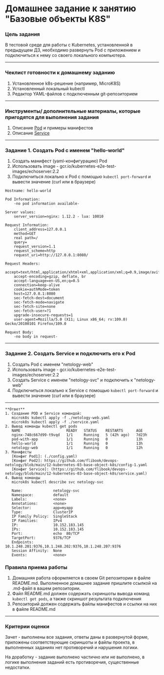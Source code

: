 # Домашнее задание к занятию "Базовые объекты K8S"

### Цель задания

В тестовой среде для работы с Kubernetes, установленной в предыдущем ДЗ, необходимо развернуть Pod с приложением и подключиться к нему со своего локального компьютера. 

------

### Чеклист готовности к домашнему заданию

1. Установленное k8s-решение (например, MicroK8S)
2. Установленный локальный kubectl
3. Редактор YAML-файлов с подключенным git-репозиторием

------

### Инструменты/ дополнительные материалы, которые пригодятся для выполнения задания

1. Описание [Pod](https://kubernetes.io/docs/concepts/workloads/pods/) и примеры манифестов
2. Описание [Service](https://kubernetes.io/docs/concepts/services-networking/service/)

------

### Задание 1. Создать Pod с именем "hello-world"

1. Создать манифест (yaml-конфигурацию) Pod
2. Использовать image - gcr.io/kubernetes-e2e-test-images/echoserver:2.2
3. Подключиться локально к Pod с помощью `kubectl port-forward` и вывести значение (curl или в браузере)
```
Hostname: hello-world

Pod Information:
	-no pod information available-

Server values:
	server_version=nginx: 1.12.2 - lua: 10010

Request Information:
	client_address=127.0.0.1
	method=GET
	real path=/
	query=
	request_version=1.1
	request_scheme=http
	request_uri=http://127.0.0.1:8080/

Request Headers:
	accept=text/html,application/xhtml+xml,application/xml;q=0.9,image/avif,image/webp,*/*;q=0.8  
	accept-encoding=gzip, deflate, br  
	accept-language=en-US,en;q=0.5  
	connection=keep-alive  
	cookie=authMode=token  
	host=127.0.0.1:8080  
	sec-fetch-dest=document  
	sec-fetch-mode=navigate  
	sec-fetch-site=none  
	sec-fetch-user=?1  
	upgrade-insecure-requests=1  
	user-agent=Mozilla/5.0 (X11; Linux x86_64; rv:109.0) Gecko/20100101 Firefox/109.0  

Request Body:
	-no body in request-
```
------

### Задание 2. Создать Service и подключить его к Pod

1. Создать Pod с именем "netology-web"
2. Использовать image - gcr.io/kubernetes-e2e-test-images/echoserver:2.2
3. Создать Service с именем "netology-svc" и подключить к "netology-web"
4. Подключиться локально к Service с помощью `kubectl port-forward` и вывести значение (curl или в браузере)

------
```
**Ответ**
1. Создание POD и Service командой:
   microk8s kubectl apply -f ./netology-web.yaml
   microk8s kubectl apply -f ./service.yaml
2. Вывод команды kubectl get pods
   NAME                     READY   STATUS    RESTARTS      AGE
   nginx-748c667d99-t9vqd   1/1     Running   5 (42h ago)   7d23h
   pod-with-app             1/1     Running   0             13h
   hello-world              1/1     Running   0             13h
   netology-web             1/1     Running   0             12h
3. Манифесты  
   [Конфиг Pod1]: (./config.yaml)
   [Конфиг Pod2]: https://github.com/flibook/devops-netology/blob/main/12-kubernetes-03-base-object-k8s/config-1.yaml
   [Конфиг Service]: (https://github.com/flibook/devops-netology/blob/main/12-kubernetes-03-base-object-k8s/service.yaml)
4. Вывод команды 
   microk8s kubectl describe svc netology-svc 

   Name:              netology-svc
   Namespace:         default
   Labels:            <none>
   Annotations:       <none>
   Selector:          app=myapp
   Type:              ClusterIP
   IP Family Policy:  SingleStack
   IP Families:       IPv4
   IP:                10.152.183.145
   IPs:               10.152.183.145
   Port:              echo  80/TCP
   TargetPort:        9376/TCP
   Endpoints:         10.1.248.201:9376,10.1.248.202:9376,10.1.248.207:9376
   Session Affinity:  None
   Events:            <none>
```
### Правила приема работы

1. Домашняя работа оформляется в своем  Git репозитории в файле README.md. Выполненное домашнее задание пришлите ссылкой на .md-файл в вашем репозитории.
2. Файл README.md должен содержать скриншоты вывода команд `kubectl get pods`, а также скриншот результата подключения
3. Репозиторий должен содержать файлы манифестов и ссылки на них в файле README.md

------

### Критерии оценки
Зачет - выполнены все задания, ответы даны в развернутой форме, приложены соответствующие скриншоты и файлы проекта, в выполненных заданиях нет противоречий и нарушения логики.

На доработку - задание выполнено частично или не выполнено, в логике выполнения заданий есть противоречия, существенные недостатки.
